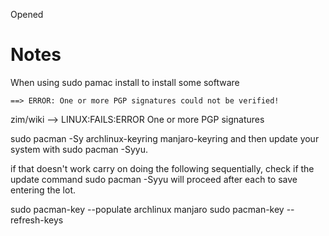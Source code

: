 Opened


# Notes

When using sudo pamac install   to install some software

    ==> ERROR: One or more PGP signatures could not be verified!

zim/wiki --> LINUX:FAILS:ERROR One or more PGP signatures

sudo pacman -Sy archlinux-keyring manjaro-keyring
and then update your system with sudo pacman -Syyu.

if that doesn't work carry on doing the following sequentially, check if the update command sudo pacman -Syyu will proceed after each to save entering the lot.

sudo pacman-key --populate archlinux manjaro
sudo pacman-key --refresh-keys
